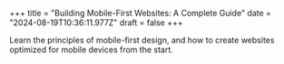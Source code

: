 +++
title = "Building Mobile-First Websites: A Complete Guide"
date = "2024-08-19T10:36:11.977Z"
draft = false
+++

  Learn the principles of mobile-first design, and how to create websites optimized for mobile devices from the start.
        
